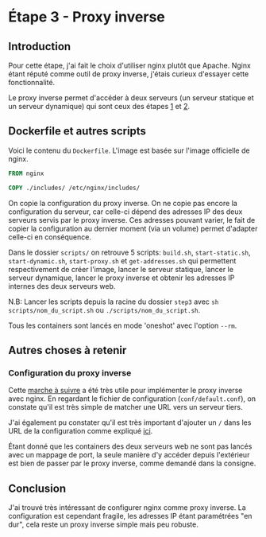 # Étape 3 - Proxy inverse

## Introduction
Pour cette étape, j'ai fait le choix d'utiliser nginx plutôt que Apache. Nginx étant réputé comme outil de proxy inverse, j'étais curieux d'essayer cette fonctionnalité.

Le proxy inverse permet d'accéder à deux serveurs (un serveur statique et un serveur dynamique) qui sont ceux des étapes [1](../step1/) et [2](../step2/).

## Dockerfile et autres scripts
Voici le contenu du `Dockerfile`. L'image est basée sur l'image officielle de nginx. 
```dockerfile
FROM nginx

COPY ./includes/ /etc/nginx/includes/
```
On copie la configuration du proxy inverse. On ne copie pas encore la configuration du serveur, car celle-ci dépend des adresses IP des deux serveurs servis par le proxy inverse. Ces adresses pouvant varier, le fait de copier la configuration au dernier moment (via un volume) permet d'adapter celle-ci en conséquence.

Dans le dossier `scripts/` on retrouve 5 scripts: `build.sh`, `start-static.sh`, `start-dynamic.sh`, `start-proxy.sh` et `get-addresses.sh` qui permettent respectivement de créer l'image, lancer le serveur statique, lancer le serveur dynamique, lancer le proxy inverse et obtenir les adresses IP internes des deux serveurs web.

N.B: Lancer les scripts depuis la racine du dossier `step3` avec `sh scripts/nom_du_script.sh` ou `./scripts/nom_du_script.sh`.

Tous les containers sont lancés en mode 'oneshot' avec l'option `--rm`.

## Autres choses à retenir

### Configuration du proxy inverse
Cette [marche à suivre](https://phoenixnap.com/kb/docker-nginx-reverse-proxy) a été très utile pour implémenter le proxy inverse avec nginx. En regardant le fichier de configuration (`conf/default.conf`), on constate qu'il est très simple de matcher une URL vers un serveur tiers.

J'ai également pu constater qu'il est très important d'ajouter un `/` dans les URL de la configuration comme expliqué [ici](https://stackoverflow.com/questions/16157893/nginx-proxy-pass-404-error-dont-understand-why).

Étant donné que les containers des deux serveurs web ne sont pas lancés avec un mappage de port, la seule manière d'y accéder depuis l'extérieur est bien de passer par le proxy inverse, comme demandé dans la consigne.

## Conclusion
J'ai trouvé très intéressant de configurer nginx comme proxy inverse. La configuration est cependant fragile, les adresses IP étant paramétrées "en dur", cela reste un proxy inverse simple mais peu robuste.
